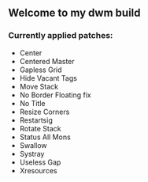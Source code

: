 ## Welcome to my dwm build

### Currently applied patches:

- Center
- Centered Master
- Gapless Grid
- Hide Vacant Tags
- Move Stack
- No Border Floating fix
- No Title
- Resize Corners
- Restartsig
- Rotate Stack
- Status All Mons
- Swallow
- Systray
- Useless Gap
- Xresources

